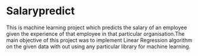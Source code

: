# Salarypredict
This is machine learning project which predicts the salary of an employee given the experience of that employee in that particular organisation.The main objective of this project was to implement Linear Regression algorithm on the given data with out using any particular library for machine learning.
